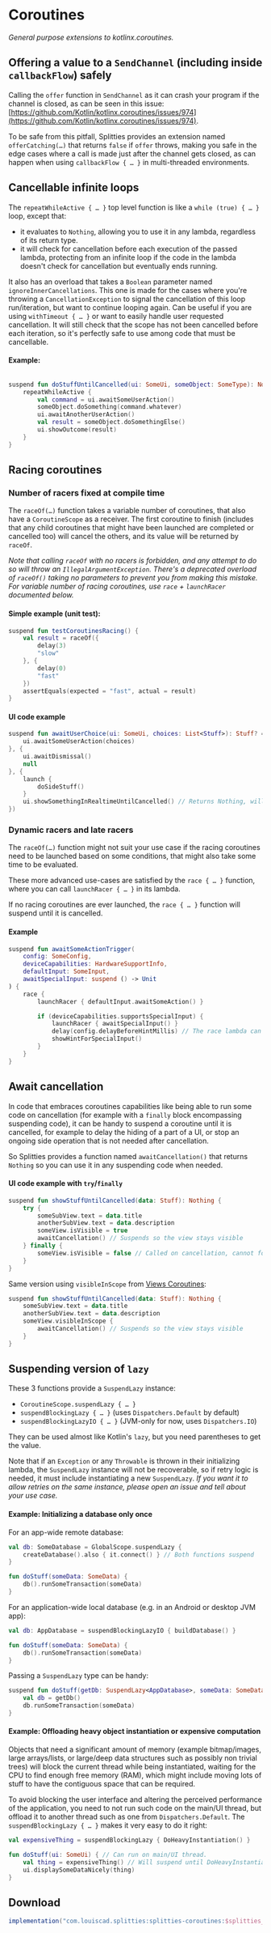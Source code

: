 # Coroutines

*General purpose extensions to kotlinx.coroutines.*

## Offering a value to a `SendChannel` (including inside `callbackFlow`) safely

Calling the `offer` function in `SendChannel` as it can crash your program if the channel is closed,
as can be seen in this issue: [https://github.com/Kotlin/kotlinx.coroutines/issues/974](https://github.com/Kotlin/kotlinx.coroutines/issues/974).

To be safe from this pitfall, Splitties provides an extension named `offerCatching(…)` that returns
`false` if `offer` throws, making you safe in the edge cases where a call is made just after the
channel gets closed, as can happen when using `callbackFlow { … }` in multi-threaded environments.


## Cancellable infinite loops

The `repeatWhileActive { … }` top level function is like a `while (true) { … }` loop, except that:
- it evaluates to `Nothing`, allowing you to use it in any lambda, regardless of its return type.
- it will check for cancellation before each execution of the passed lambda, protecting from an
infinite loop if the code in the lambda doesn't check for cancellation but eventually ends running.

It also has an overload that takes a `Boolean` parameter named `ignoreInnerCancellations`. This one
is made for the cases where you're throwing a `CancellationException` to signal the cancellation of
this loop run/iteration, but want to continue looping again. Can be useful if you are using
`withTimeout { … }` or want to easily handle user requested cancellation. It will still check that
the scope has not been cancelled before each iteration, so it's perfectly safe to use among code
that must be cancellable.

#### Example:

```kotlin

suspend fun doStuffUntilCancelled(ui: SomeUi, someObject: SomeType): Nothing {
    repeatWhileActive {
        val command = ui.awaitSomeUserAction()
        someObject.doSomething(command.whatever)
        ui.awaitAnotherUserAction()
        val result = someObject.doSomethingElse()
        ui.showOutcome(result)
    }
}
```

## Racing coroutines

### Number of racers fixed at compile time

The `raceOf(…)` function takes a variable number of coroutines, that also have a `CoroutineScope` as
a receiver. The first coroutine to finish (includes that any child coroutines that might have been
launched are completed or cancelled too) will cancel the others, and its value will be returned by
`raceOf`.

_Note that calling `raceOf` with no racers is forbidden, and any attempt to do so will throw an
`IllegalArgumentException`. There's a deprecated overload of `raceOf()` taking no parameters to
prevent you from making this mistake. For variable number of racing coroutines, use `race` +
`launchRacer` documented below._

#### Simple example (unit test):

```kotlin
suspend fun testCoroutinesRacing() {
    val result = raceOf({
        delay(3)
        "slow"
    }, {
        delay(0)
        "fast"
    })
    assertEquals(expected = "fast", actual = result)
}
```

#### UI code example

```kotlin
suspend fun awaitUserChoice(ui: SomeUi, choices: List<Stuff>): Stuff? = raceOf({
    ui.awaitSomeUserAction(choices)
}, {
    ui.awaitDismissal()
    null
}, {
    launch {
        doSideStuff()
    }
    ui.showSomethingInRealtimeUntilCancelled() // Returns Nothing, will run, but never "win".
})
```

### Dynamic racers and late racers

The `raceOf(…)` function might not suit your use case if the racing coroutines need to be
launched based on some conditions, that might also take some time to be evaluated.

These more advanced use-cases are satisfied by the `race { … }` function, where you can call
`launchRacer { … }` in its lambda.

If no racing coroutines are ever launched, the `race { … }` function will suspend until it is
cancelled.

#### Example
```kotlin
suspend fun awaitSomeActionTrigger(
    config: SomeConfig,
    deviceCapabilities: HardwareSupportInfo,
    defaultInput: SomeInput,
    awaitSpecialInput: suspend () -> Unit
) {
    race {
        launchRacer { defaultInput.awaitSomeAction() }

        if (deviceCapabilities.supportsSpecialInput) {
            launchRacer { awaitSpecialInput() }
            delay(config.delayBeforeHintMillis) // The race lambda can suspend
            showHintForSpecialInput()
        }
    }
}
```

## Await cancellation

In code that embraces coroutines capabilities like being able to run some code on cancellation
(for example with a `finally` block encompassing suspending code), it can be handy to suspend a
coroutine until it is cancelled, for example to delay the hiding of a part of a UI, or stop an
ongoing side operation that is not needed after cancellation.

So Splitties provides a function named `awaitCancellation()` that returns `Nothing` so you can
use it in any suspending code when needed.

#### UI code example with `try`/`finally`

```kotlin
suspend fun showStuffUntilCancelled(data: Stuff): Nothing {
    try {
        someSubView.text = data.title
        anotherSubView.text = data.description
        someView.isVisible = true
        awaitCancellation() // Suspends so the view stays visible
    } finally {
        someView.isVisible = false // Called on cancellation, cannot forget to hide the view!
    }
}
```

Same version using `visibleInScope` from [Views Coroutines](../views-coroutines/):
```kotlin
suspend fun showStuffUntilCancelled(data: Stuff): Nothing {
    someSubView.text = data.title
    anotherSubView.text = data.description
    someView.visibleInScope {
        awaitCancellation() // Suspends so the view stays visible
    }
}
```

## Suspending version of `lazy`

These 3 functions provide a `SuspendLazy` instance:

- `CoroutineScope.suspendLazy { … }`
- `suspendBlockingLazy { … }` (uses `Dispatchers.Default` by default)
- `suspendBlockingLazyIO { … }` (JVM-only for now, uses `Dispatchers.IO`)

They can be used almost like Kotlin's `lazy`, but you need parentheses to get the value.

Note that if an `Exception` or any `Throwable` is thrown in their initializing lambda,
the `SuspendLazy` instance will not be recoverable, so if retry logic is needed, it must
include instantiating a new `SuspendLazy`. _If you want it to allow retries on the same instance,
please open an issue and tell about your use case._

#### Example: Initializing a database only once

For an app-wide remote database:
```kotlin
val db: SomeDatabase = GlobalScope.suspendLazy {
    createDatabase().also { it.connect() } // Both functions suspend
}

fun doStuff(someData: SomeData) {
    db().runSomeTransaction(someData)
}
```

For an application-wide local database (e.g. in an Android or desktop JVM app):
```kotlin
val db: AppDatabase = suspendBlockingLazyIO { buildDatabase() }

fun doStuff(someData: SomeData) {
    db().runSomeTransaction(someData)
}
```

Passing a `SuspendLazy` type can be handy:
```kotlin
suspend fun doStuff(getDb: SuspendLazy<AppDatabase>, someData: SomeData) {
    val db = getDb()
    db.runSomeTransaction(someData)
}
```

#### Example: Offloading heavy object instantiation or expensive computation

Objects that need a significant amount of memory (example bitmap/images, large arrays/lists, or
large/deep data structures such as possibly non trivial trees) will block the current thread while
being instantiated, waiting for the CPU to find enough free memory (RAM), which might include moving
lots of stuff to have the contiguous space that can be required.

To avoid blocking the user interface and altering the perceived performance of the application,
you need to not run such code on the main/UI thread, but offload it to another thread such as one
from `Dispatchers.Default`. The `suspendBlockingLazy { … }` makes it very easy to do it right:

```kotlin
val expensiveThing = suspendBlockingLazy { DoHeavyInstantiation() }

fun doStuff(ui: SomeUi) { // Can run on main/UI thread.
    val thing = expensiveThing() // Will suspend until DoHeavyInstantiation() is done.
    ui.displaySomeDataNicely(thing)
}
```

## Download

```groovy
implementation("com.louiscad.splitties:splitties-coroutines:$splitties_version")
```
